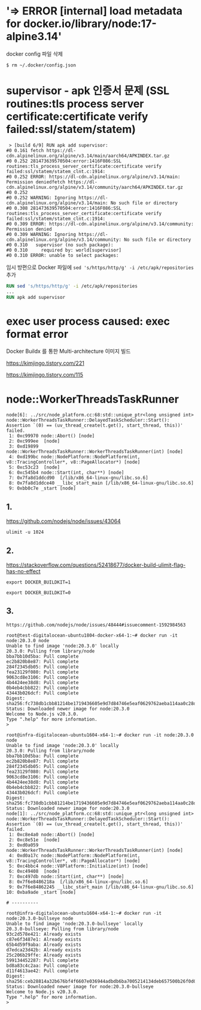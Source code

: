 # '=> ERROR [internal] load metadata for docker.io/library/node:17-alpine3.14'

docker config 파일 삭제

```
$ rm ~/.docker/config.json
```

# supervisor - apk 인증서 문제 (SSL routines:tls process server certificate:certificate verify failed:ssl/statem/statem)

```
 > [build 6/9] RUN apk add supervisor:
#0 0.161 fetch https://dl-cdn.alpinelinux.org/alpine/v3.14/main/aarch64/APKINDEX.tar.gz
#0 0.252 281473639570504:error:1416F086:SSL routines:tls_process_server_certificate:certificate verify failed:ssl/statem/statem_clnt.c:1914:
#0 0.252 ERROR: https://dl-cdn.alpinelinux.org/alpine/v3.14/main: Permission deniedfetch https://dl-cdn.alpinelinux.org/alpine/v3.14/community/aarch64/APKINDEX.tar.gz
#0 0.252
#0 0.252 WARNING: Ignoring https://dl-cdn.alpinelinux.org/alpine/v3.14/main: No such file or directory
#0 0.308 281473639570504:error:1416F086:SSL routines:tls_process_server_certificate:certificate verify failed:ssl/statem/statem_clnt.c:1914:
#0 0.309 ERROR: https://dl-cdn.alpinelinux.org/alpine/v3.14/community: Permission denied
#0 0.309 WARNING: Ignoring https://dl-cdn.alpinelinux.org/alpine/v3.14/community: No such file or directory
#0 0.310   supervisor (no such package):
#0 0.310     required by: world[supervisor]
#0 0.310 ERROR: unable to select packages:
```

임시 방편으로 Docker 파일에
`sed 's/https/http/g' -i /etc/apk/repositories` 추가

```Dockerfile
RUN sed 's/https/http/g' -i /etc/apk/repositories
...
RUN apk add supervisor
```

# exec user process caused: exec format error

Docker Buildx 를 통한 Multi-architecture 이미지 빌드

https://kimjingo.tistory.com/221

https://kimjingo.tistory.com/115

# node::WorkerThreadsTaskRunner

```
node[6]: ../src/node_platform.cc:68:std::unique_ptr<long unsigned int> node::WorkerThreadsTaskRunner::DelayedTaskScheduler::Start(): Assertion `(0) == (uv_thread_create(t.get(), start_thread, this))' failed.
 1: 0xc99970 node::Abort() [node]
 2: 0xc999ee  [node]
 3: 0xd19899 node::WorkerThreadsTaskRunner::WorkerThreadsTaskRunner(int) [node]
 4: 0xd199bc node::NodePlatform::NodePlatform(int, v8::TracingController*, v8::PageAllocator*) [node]
 5: 0xc53c23  [node]
 6: 0xc545b4 node::Start(int, char**) [node]
 7: 0x7fa8d1ddcd90  [/lib/x86_64-linux-gnu/libc.so.6]
 8: 0x7fa8d1ddce40 __libc_start_main [/lib/x86_64-linux-gnu/libc.so.6]
 9: 0xbb0c7e _start [node]
```

## 1.

https://github.com/nodejs/node/issues/43064

```
ulimit -u 1024
```

## 2.

https://stackoverflow.com/questions/52418677/docker-build-ulimit-flag-has-no-effect

```
export DOCKER_BUILDKIT=1
```

```
export DOCKER_BUILDKIT=0
```

## 3.

`https://github.com/nodejs/node/issues/48444#issuecomment-1592984563`

```
root@test-digitalocean-ubuntu1804-docker-x64-1:~# docker run -it node:20.3.0 node
Unable to find image 'node:20.3.0' locally
20.3.0: Pulling from library/node
bba7bb10d5ba: Pull complete
ec2b820b8e87: Pull complete
284f2345db05: Pull complete
fea23129f080: Pull complete
9063cd8e3106: Pull complete
4b4424ee38d8: Pull complete
0b4eb4cbb822: Pull complete
43443b026dcf: Pull complete
Digest: sha256:fc738db1cbb81214be1719436605e9d7d84746e5eaf0629762aeba114aa0c28d
Status: Downloaded newer image for node:20.3.0
Welcome to Node.js v20.3.0.
Type ".help" for more information.
>
```

```
root@infra-digitalocean-ubuntu1604-x64-1:~# docker run -it node:20.3.0 node
Unable to find image 'node:20.3.0' locally
20.3.0: Pulling from library/node
bba7bb10d5ba: Pull complete
ec2b820b8e87: Pull complete
284f2345db05: Pull complete
fea23129f080: Pull complete
9063cd8e3106: Pull complete
4b4424ee38d8: Pull complete
0b4eb4cbb822: Pull complete
43443b026dcf: Pull complete
Digest: sha256:fc738db1cbb81214be1719436605e9d7d84746e5eaf0629762aeba114aa0c28d
Status: Downloaded newer image for node:20.3.0
node[1]: ../src/node_platform.cc:68:std::unique_ptr<long unsigned int> node::WorkerThreadsTaskRunner::DelayedTaskScheduler::Start(): Assertion `(0) == (uv_thread_create(t.get(), start_thread, this))' failed.
 1: 0xc8e4a0 node::Abort() [node]
 2: 0xc8e51e  [node]
 3: 0xd0a059 node::WorkerThreadsTaskRunner::WorkerThreadsTaskRunner(int) [node]
 4: 0xd0a17c node::NodePlatform::NodePlatform(int, v8::TracingController*, v8::PageAllocator*) [node]
 5: 0xc4bbc4 node::V8Platform::Initialize(int) [node]
 6: 0xc49408  [node]
 7: 0xc497db node::Start(int, char**) [node]
 8: 0x7f6e8486218a  [/lib/x86_64-linux-gnu/libc.so.6]
 9: 0x7f6e84862245 __libc_start_main [/lib/x86_64-linux-gnu/libc.so.6]
10: 0xba9ade _start [node]

# ----------

root@infra-digitalocean-ubuntu1604-x64-1:~# docker run -it node:20.3.0-bullseye node
Unable to find image 'node:20.3.0-bullseye' locally
20.3.0-bullseye: Pulling from library/node
93c2d578e421: Already exists
c87e6f3487e1: Already exists
65b4d59f9aba: Already exists
d7edca23d42b: Already exists
25c206b29ffe: Already exists
599134452287: Pull complete
bd8a83c4c2aa: Pull complete
d11f4613ae42: Pull complete
Digest: sha256:ceb28814a32b676bf4f6607e036944adbdb6ba7005214134deb657500b26f0d0
Status: Downloaded newer image for node:20.3.0-bullseye
Welcome to Node.js v20.3.0.
Type ".help" for more information.
>
```
